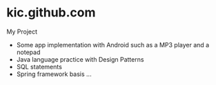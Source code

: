 # kic.github.com

My Project

- Some app implementation with Android such as a MP3 player and a notepad
- Java language practice with Design Patterns
- SQL statements
- Spring framework basis
...
